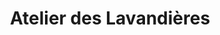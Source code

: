 ---
title: "Atelier des Lavandières"
url: /mallemort/atelier-des-lavandieres/
shop: blanchisserie
---